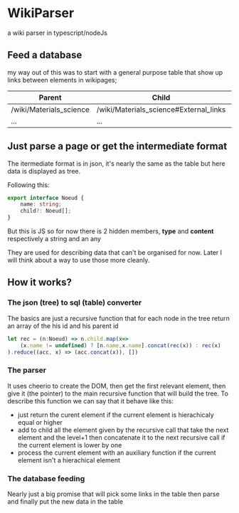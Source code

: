# WikiParser
a wiki parser in typescript/nodeJs

## Feed a database

my way out of this was to start with a general purpose table that show up links between elements in wikipages;

|         Parent          |                Child                   |     Location     |
|-------------------------|----------------------------------------|------------------|
| /wiki/Materials_science | /wiki/Materials_science#External_links | Materials_science|
|      ...                |                ...                     |     ...          |

## Just parse a page or get the intermediate format

The itermediate format is in json, it's nearly the same as the table
but here data is displayed as tree.

Following this:

```ts
export interface Noeud {
    name: string;
    child?: Noeud[];
}
```

But this is JS so for now there is 2 hidden members,
**type** and **content** respectively a string and an any

They are used for describing data that can't be organised for now.
Later I will think about a way to use those more cleanly.

## How it works?

### The json (tree) to sql (table) converter

The basics are just a recursive function that for each node in the tree return an array of the his id and his parent id

```ts
let rec = (n:Noeud) => n.child.map(x=>
    (x.name != undefined) ? [n.name,x.name].concat(rec(x)) : rec(x)
).reduce((acc, x) => (acc.concat(x)), [])
```

### The parser

It uses cheerio to create the DOM,
then get the first relevant element,
then give it (the pointer) to the main recursive function that will build the tree.
To describe this function we can say that it behave like this:
* just return the curent element if the current element is hierachicaly equal or higher
* add to child all the element given by the recursive call that take the next element and the level+1 then concatenate it to the next recursive call if the current element is lower by one
* process the current element with an auxiliary function if the current element isn't a hierachical element

### The database feeding

Nearly just a big promise that will pick some links in the table then parse and finally put the new data in the table
